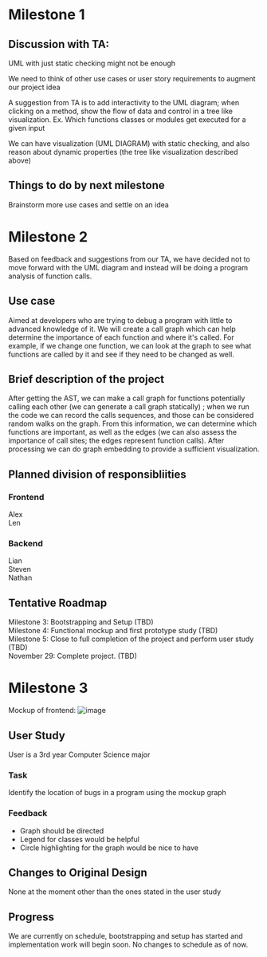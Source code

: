 # Milestone 1 #

## Discussion with TA:
UML with just static checking might not be enough

We need to think of other use cases or user story requirements to augment our project idea

A suggestion from TA is to add interactivity to the UML diagram; when clicking on a method, show the flow of data and control in a tree like visualization. Ex. Which functions classes or modules get executed for a given input

We can have visualization (UML DIAGRAM) with static checking, and also reason about dynamic properties (the tree like visualization described above)

## Things to do by next milestone
Brainstorm more use cases and settle on an idea

# Milestone 2 #

Based on feedback and suggestions from our TA, we have decided not to move forward with the UML diagram and instead will be doing a program analysis of function calls.

## Use case ##
Aimed at developers who are trying to debug a program with little to advanced knowledge of it. We will create a call graph which can help determine the importance of each function and where it's called. For example, if we change one function, we can look at the graph to see what functions are called by it and see if they need to be changed as well.

## Brief description of the project ##
After getting the AST, we can make a call graph for functions potentially calling each other (we can generate a call graph statically) ; when we run the code we can record the calls sequences, and those can be considered random walks on the graph. From this information, we can determine which functions are important, as well as the edges (we can also assess the importance of call sites; the edges represent function calls). After processing we can do graph embedding to provide a sufficient visualization.


## Planned division of responsibliities ##
### Frontend ###
Alex <br>
Len <br>

### Backend ###
Lian <br>
Steven <br>
Nathan

## Tentative Roadmap ##
Milestone 3: Bootstrapping and Setup (TBD) <br>
Milestone 4: Functional mockup and first prototype study (TBD) <br>
Milestone 5: Close to full completion of the project and perform user study (TBD) <br>
November 29: Complete project. (TBD)

# Milestone 3 #
Mockup of frontend:
![image](https://media.github.students.cs.ubc.ca/user/2793/files/6935c86a-b8e4-48dd-bbd6-dcfd850f19d1)

## User Study  ##
User is a 3rd year Computer Science major

### Task ###
Identify the location of bugs in a program using the mockup graph

### Feedback ###
* Graph should be directed
* Legend for classes would be helpful
* Circle highlighting for the graph would be nice to have

## Changes to Original Design ##
None at the moment other than the ones stated in the user study

## Progress ##
We are currently on schedule, bootstrapping and setup has started and implementation work will begin soon. No changes to schedule as of now.



